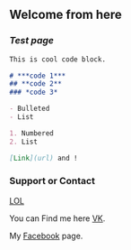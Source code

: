 ## **Welcome from here**

### *Test page*

```markdown
This is cool code block.

# ***code 1***
## **code 2**
### *code 3*

- Bulleted
- List

1. Numbered
2. List

[Link](url) and !
```
### Support or Contact

[LOL](https://vk.com/photo185185758_456239101)

You can Find me here [VK](https://vk.com/kabykenov_dias).

My [Facebook](https://www.facebook.com/kabykenov.dias) page.

